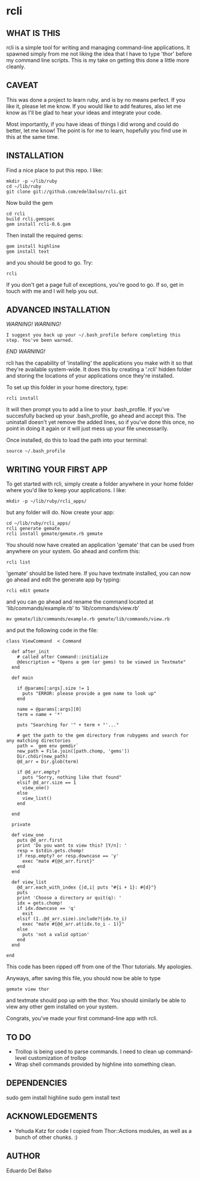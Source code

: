 # rcli

## WHAT IS THIS

rcli is a simple tool for writing and managing command-line applications. It
spawned simply from me not liking the idea that I have to type 'thor' before
my command line scripts. This is my take on getting this done a little more
cleanly.

## CAVEAT

This was done a project to learn ruby, and is by no means perfect. If you like 
it, please let me know. If you would like to add features, also let me
know as I'll be glad to hear your ideas and integrate your code.

Most importantly, if you have ideas of things I did wrong and could do better,
let me know! The point is for me to learn, hopefully you find use in this at
the same time.

## INSTALLATION

Find a nice place to put this repo. I like:

	mkdir -p ~/lib/ruby
	cd ~/lib/ruby
	git clone git://github.com/edelbalso/rcli.git

Now build the gem

	cd rcli
	build rcli.gemspec
	gem install rcli-0.6.gem
	
Then install the required gems:

	gem install highline
	gem install text
	
and you should be good to go. Try:

	rcli

If you don't get a page full of exceptions, you're good to go. If so,
get in touch with me and I will help you out.

## ADVANCED INSTALLATION

*WARNING! WARNING!*

	I suggest you back up your ~/.bash_profile before completing this
	step. You've been warned.

*END WARNING!*

rcli has the capability of 'installing' the applications you make with
it so that they're available system-wide. It does this by creating a
'.rcli' hidden folder and storing the locations of your applications
once they're installed.

To set up this folder in your home directory, type:

	rcli install

It will then prompt you to add a line to your .bash_profile. If you've
succesfully backed up your .bash_profile, go ahead and accept this. The 
uninstall doesn't yet remove the added lines, so if you've done this once,
no point in doing it again or it will just mess up your file unecessarily.

Once installed, do this to load the path into your terminal:

	source ~/.bash_profile

## WRITING YOUR FIRST APP

To get started with rcli, simply create a folder anywhere in your home 
folder where you'd like to keep your applications. I like:

	mkdir -p ~/lib/ruby/rcli_apps/

but any folder will do. Now create your app:

	cd ~/lib/ruby/rcli_apps/
	rcli generate gemate
	rcli install gemate/gemate.rb gemate

You should now have created an application 'gemate' that can be used
from anywhere on your system. Go ahead and confirm this:

	rcli list

'gemate' should be listed here. If you have textmate installed, you
can now go ahead and edit the generate app by typing:

	rcli edit gemate

and you can go ahead and rename the command located at 'lib/commands/example.rb'
to 'lib/commands/view.rb'

	mv gemate/lib/commands/example.rb gemate/lib/commands/view.rb

and put the following code in the file:

	class ViewCommand  < Command
  
	  def after_init
	    # called after Command::initialize
	    @description = "Opens a gem (or gems) to be viewed in Textmate"
	  end

	  def main

	    if @params[:args].size != 1
	      puts "ERROR: please provide a gem name to look up"
	    end
    
	    name = @params[:args][0]
	    term = name + '*'

	    puts "Searching for '" + term + "'..."

	    # get the path to the gem directory from rubygems and search for any matching directories
	    path = `gem env gemdir`
	    new_path = File.join([path.chomp, 'gems'])
	    Dir.chdir(new_path)
	    @d_arr = Dir.glob(term)

	    if @d_arr.empty?
	      puts "Sorry, nothing like that found"
	    elsif @d_arr.size == 1
	      view_one()
	    else
	      view_list()
	    end
    
	  end

	  private

	  def view_one
	    puts @d_arr.first
	    print 'Do you want to view this? [Y/n]: '
	    resp = $stdin.gets.chomp!
	    if resp.empty? or resp.downcase == 'y'
	      exec "mate #{@d_arr.first}"
	    end
	  end

	  def view_list
	    @d_arr.each_with_index {|d,i| puts "#{i + 1}: #{d}"}
	    puts
	    print 'Choose a directory or quit(q): '
	    idx = gets.chomp!
	    if idx.downcase == 'q'
	      exit
	    elsif (1..@d_arr.size).include?(idx.to_i)
	      exec "mate #{@d_arr.at(idx.to_i - 1)}"
	    else
	      puts 'not a valid option'
	    end
	  end

	end

This code has been ripped off from one of the Thor tutorials. My apologies.

Anyways, after saving this file, you should now be able to type

	gemate view thor

and textmate should pop up with the thor. You should similarly be able to 
view any other gem installed on your system.

Congrats, you've made your first command-line app with rcli.

## TO DO 

* Trollop is being used to parse commands. I need to clean up command-level 
customization of trollop
* Wrap shell commands provided by highline into something clean.

## DEPENDENCIES

sudo gem install highline
sudo gem install text


## ACKNOWLEDGEMENTS

* Yehuda Katz for code I copied from Thor::Actions modules, as well as a bunch of other chunks. :)

## AUTHOR

Eduardo Del Balso